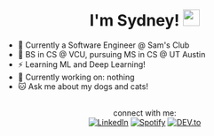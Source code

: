 <h1 align="center">I'm Sydney! <img src="https://raw.githubusercontent.com/Tarikul-Islam-Anik/Animated-Fluent-Emojis/master/Emojis/Animals/Cat.png" width="30px"></h1>
<ul>
  <li>🌱 Currently a Software Engineer @ Sam's Club
  <li>📝 BS in CS @ VCU, pursuing MS in CS @ UT Austin
  <li>⚡ Learning ML and Deep Learning!
  <li>💬 Currently working on: nothing
  <li>🐱 Ask me about my dogs and cats!
 </ul>

<br>
<div align="center">
connect with me:
<br>
<a href="https://www.linkedin.com/in/sydneyl-nguyen/" target="_blank"><img src="https://img.shields.io/badge/LinkedIn-0077B5?style=for-the-badge&logo=linkedin&logoColor=white" alt="LinkedIn"></a>
<a href="https://open.spotify.com/user/mvs1qys3gygmuk6j5dmpuht2j?si=eaab38e999e64ead" target="_blank"><img src="https://img.shields.io/badge/Spotify-1ED760?&style=for-the-badge&logo=spotify&logoColor=white" alt="Spotify"></a>
<a href="https://dev.to/nvmsydney" target="_blank"><img src="https://img.shields.io/badge/dev.to-0A0A0A?style=for-the-badge&logo=devdotto&logoColor=white" alt="DEV.to"></a>

</div>
